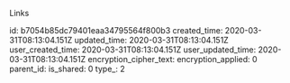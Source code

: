 Links

id: b7054b85dc79401eaa34795564f800b3
created_time: 2020-03-31T08:13:04.151Z
updated_time: 2020-03-31T08:13:04.151Z
user_created_time: 2020-03-31T08:13:04.151Z
user_updated_time: 2020-03-31T08:13:04.151Z
encryption_cipher_text: 
encryption_applied: 0
parent_id: 
is_shared: 0
type_: 2